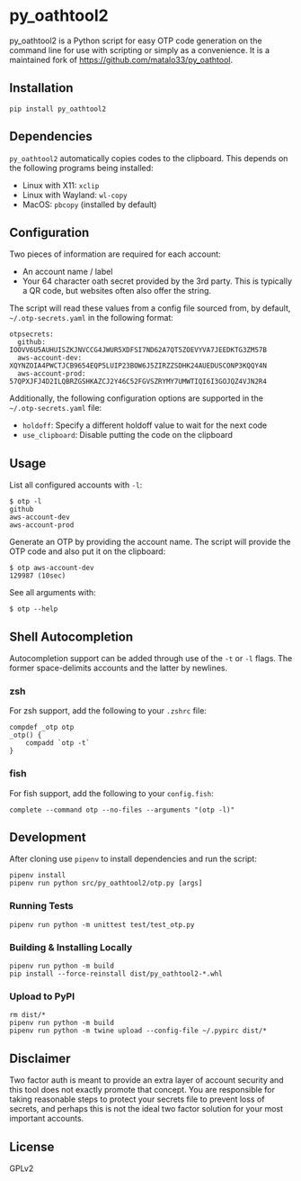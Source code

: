 # py_oathtool2

py_oathtool2 is a Python script for easy OTP code generation on the command line for use with scripting or simply as a convenience. It is a maintained fork of https://github.com/matalo33/py_oathtool.

## Installation

`pip install py_oathtool2`

## Dependencies

`py_oathtool2` automatically copies codes to the clipboard. This depends on the following programs being installed:

* Linux with X11: `xclip`
* Linux with Wayland: `wl-copy`
* MacOS: `pbcopy` (installed by default)

## Configuration

Two pieces of information are required for each account:

* An account name / label
* Your 64 character oath secret provided by the 3rd party. This is typically a QR code, but websites often also offer the string.

The script will read these values from a config file sourced from, by default, `~/.otp-secrets.yaml` in the following format:
```
otpsecrets:
  github: IOOVV6U5AUHUISZKJNVCCG4JWUR5XDFSI7ND62A7QT5ZOEVYVA7JEEDKTG3ZM57B
  aws-account-dev: XQYNZOIA4PWCTJCB9654EQP5LUIP23BOW6J5ZIRZZSDHK24AUEDUSCONP3KQQY4N
  aws-account-prod: 57QPXJFJ4D2ILQBRZGSHKAZCJ2Y46C52FGVSZRYMY7UMWTIQI6I3GOJQZ4VJN2R4
```

Additionally, the following configuration options are supported in the `~/.otp-secrets.yaml` file:

* `holdoff`: Specify a different holdoff value to wait for the next code
* `use_clipboard`: Disable putting the code on the clipboard

## Usage

List all configured accounts with `-l`:
```
$ otp -l
github
aws-account-dev
aws-account-prod
```

Generate an OTP by providing the account name. The script will provide the OTP code and also put it on the clipboard:
```
$ otp aws-account-dev
129987 (10sec)
```

See all arguments with:
```
$ otp --help
```

## Shell Autocompletion

Autocompletion support can be added through use of the `-t` or `-l` flags. The former space-delimits accounts and the latter by newlines.


### zsh

For zsh support, add the following to your `.zshrc` file:

```
compdef _otp otp
_otp() {
    compadd `otp -t`
}
```

### fish

For fish support, add the following to your `config.fish`:

```
complete --command otp --no-files --arguments "(otp -l)"
```

## Development

After cloning use `pipenv` to install dependencies and run the script:

```
pipenv install
pipenv run python src/py_oathtool2/otp.py [args]
```

### Running Tests

```
pipenv run python -m unittest test/test_otp.py
```

### Building & Installing Locally

```
pipenv run python -m build
pip install --force-reinstall dist/py_oathtool2-*.whl
```

### Upload to PyPI

```
rm dist/*
pipenv run python -m build
pipenv run python -m twine upload --config-file ~/.pypirc dist/*
```

## Disclaimer

Two factor auth is meant to provide an extra layer of account security and this tool does not exactly promote that concept. You are responsible for taking reasonable steps to protect your secrets file to prevent loss of secrets, and perhaps this is not the ideal two factor solution for your most important accounts.

## License

GPLv2

